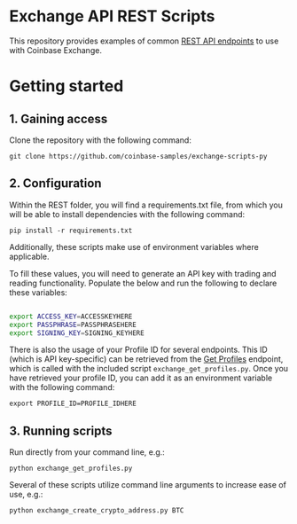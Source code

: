 # Exchange API REST Scripts

This repository provides examples of common [REST API endpoints](https://docs.cloud.coinbase.com/exchange/reference) to use with Coinbase Exchange.
# Getting started

## 1. Gaining access

Clone the repository with the following command:
```
git clone https://github.com/coinbase-samples/exchange-scripts-py
```

## 2. Configuration

Within the REST folder, you will find a requirements.txt file, from which you will be able to install dependencies with the following command: 

```
pip install -r requirements.txt
```

Additionally, these scripts make use of environment variables where applicable. 

To fill these values, you will need to generate an API key with trading and reading functionality. Populate the below and run the following to declare these variables:

```bash

export ACCESS_KEY=ACCESSKEYHERE
export PASSPHRASE=PASSPHRASEHERE
export SIGNING_KEY=SIGNING_KEYHERE
```

There is also the usage of your Profile ID for several endpoints. This ID (which is API key-specific) can be retrieved from the [Get Profiles](https://docs.cloud.coinbase.com/exchange/reference/exchangerestapi_getprofiles) endpoint, which is called with the included script `exchange_get_profiles.py`. Once you have retrieved your profile ID, you can add it as an environment variable with the following command:
```
export PROFILE_ID=PROFILE_IDHERE
```

## 3. Running scripts

Run directly from your command line, e.g.: 
```
python exchange_get_profiles.py
```

Several of these scripts utilize command line arguments to increase ease of use, e.g.:
```
python exchange_create_crypto_address.py BTC
```